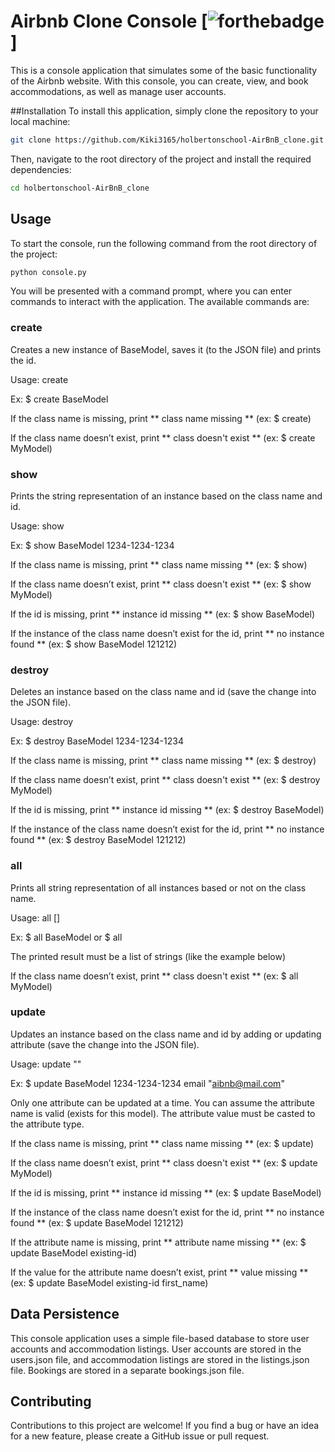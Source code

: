 # Airbnb Clone Console [![forthebadge](http://forthebadge.com/images/badges/built-with-love.svg)]
This is a console application that simulates some of the basic functionality of the Airbnb website. With this console, you can create, view, and book accommodations, as well as manage user accounts.

##Installation
To install this application, simply clone the repository to your local machine:

```bash
git clone https://github.com/Kiki3165/holbertonschool-AirBnB_clone.git
```

Then, navigate to the root directory of the project and install the required dependencies:

```bash
cd holbertonschool-AirBnB_clone
```

## Usage
To start the console, run the following command from the root directory of the project:

```bash
python console.py
```

You will be presented with a command prompt, where you can enter commands to interact with the application. The available commands are:

### create

Creates a new instance of BaseModel, saves it (to the JSON file) and prints the id.

Usage: create <class name>

Ex: $ create BaseModel

If the class name is missing, print ** class name missing ** (ex: $ create)

If the class name doesn’t exist, print ** class doesn't exist ** (ex: $ create MyModel)

### show

Prints the string representation of an instance based on the class name and id.

Usage: show <class name> <id>

Ex: $ show BaseModel 1234-1234-1234

If the class name is missing, print ** class name missing ** (ex: $ show)

If the class name doesn’t exist, print ** class doesn't exist ** (ex: $ show MyModel)

If the id is missing, print ** instance id missing ** (ex: $ show BaseModel)

If the instance of the class name doesn’t exist for the id, print ** no instance found ** (ex: $ show BaseModel 121212)

### destroy

Deletes an instance based on the class name and id (save the change into the JSON file).

Usage: destroy <class name> <id>

Ex: $ destroy BaseModel 1234-1234-1234

If the class name is missing, print ** class name missing ** (ex: $ destroy)

If the class name doesn’t exist, print ** class doesn't exist ** (ex: $ destroy MyModel)

If the id is missing, print ** instance id missing ** (ex: $ destroy BaseModel)

If the instance of the class name doesn’t exist for the id, print ** no instance found ** (ex: $ destroy BaseModel 121212)

### all

Prints all string representation of all instances based or not on the class name.

Usage: all [<class name>]

Ex: $ all BaseModel or $ all

The printed result must be a list of strings (like the example below)

If the class name doesn’t exist, print ** class doesn't exist ** (ex: $ all MyModel)

### update

Updates an instance based on the class name and id by adding or updating attribute (save the change into the JSON file).

Usage: update <class name> <id> <attribute name> "<attribute value>"

Ex: $ update BaseModel 1234-1234-1234 email "aibnb@mail.com"

Only one attribute can be updated at a time. You can assume the attribute name is valid (exists for this model). The attribute value must be casted to the attribute type.

If the class name is missing, print ** class name missing ** (ex: $ update)

If the class name doesn’t exist, print ** class doesn't exist ** (ex: $ update MyModel)

If the id is missing, print ** instance id missing ** (ex: $ update BaseModel)

If the instance of the class name doesn’t exist for the id, print ** no instance found ** (ex: $ update BaseModel 121212)

If the attribute name is missing, print ** attribute name missing ** (ex: $ update BaseModel existing-id)

If the value for the attribute name doesn’t exist, print ** value missing ** (ex: $ update BaseModel existing-id first_name)

## Data Persistence

This console application uses a simple file-based database to store user accounts and accommodation listings. User accounts are stored in the users.json file, and accommodation listings are stored in the listings.json file. Bookings are stored in a separate bookings.json file.

## Contributing

Contributions to this project are welcome! If you find a bug or have an idea for a new feature, please create a GitHub issue or pull request.
